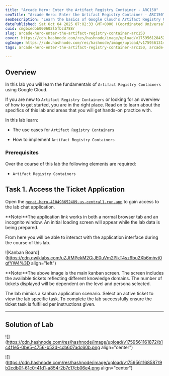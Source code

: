 ```yaml
---
title: "Arcade Hero: Enter the Artifact Registry Container - ARC150"
seoTitle: "Arcade Hero: Enter the Artifact Registry Container - ARC150"
seoDescription: "Learn the basics of Google Cloud's Artifact Registry Containers with this hands-on lab, ideal for beginners"
datePublished: Sat Oct 04 2025 07:02:33 GMT+0000 (Coordinated Universal Time)
cuid: cmgbxedob000602l5fbzd788r
slug: arcade-hero-enter-the-artifact-registry-container-arc150
cover: https://cdn.hashnode.com/res/hashnode/image/upload/v1759561284529/fd94d10a-d452-4321-aefb-a958fc4b3890.png
ogImage: https://cdn.hashnode.com/res/hashnode/image/upload/v1759561314030/db5e68a1-07e8-4339-b485-d5f48d4a9fc7.png
tags: arcade-hero-enter-the-artifact-registry-container-arc150, arcade-hero-enter-the-artifact-registry-container, arc150

---
```


## Overview

In this lab you will learn the fundamentals of `Artifact Registry Containers` using Google Cloud.

If you are new to `Artifact Registry Containers` or looking for an overview of how to get started, you are in the right place. Read on to learn about the specifics of this lab and areas that you will get hands-on practice with.

In this lab learn:

* The use cases for `Artifact Registry Containers`
    
* How to implement `Artifact Registry Containers`
    

### Prerequisites

Over the course of this lab the following elements are required:

* `Artifact Registry Containers`
    

## Task 1. Access the Ticket Application

Open the [`genai-hero-410498652489.us-central1.run.app`](http://genai-hero-410498652489.us-central1.run.app) to gain access to the lab chat application.

**Note:**The application link works in both a normal browser tab and an incognito window. An initial loading screen will appear while the lab data is being prepared.

From here you will be able to interact with the application interface during the course of this lab.

![Kanban Board](https://cdn.qwiklabs.com/uZJfMPekM2GiJE0uVm2PlkT4sz9bu2Xb6mhvt0gfYW4%3D align="left")

**Note:**The above image is the main kanban screen. The screen includes the available tickets reflecting different knowledge domains. The number of tickets displayed will be dependent on the level and persona selected.

The lab mimics a kanban application scenario. Select an active ticket to view the lab specific task. To complete the lab successfully ensure the ticket task is fulfilled per instructions given.

---

## Solution of Lab

![](https://cdn.hashnode.com/res/hashnode/image/upload/v1759561161872/b1c4f1e5-0be5-4756-b53d-ccb607adc60b.png align="center")

![](https://cdn.hashnode.com/res/hashnode/image/upload/v1759561168587/9b2cdb0f-61c0-41d1-a854-2b7c17cb06e4.png align="center")
